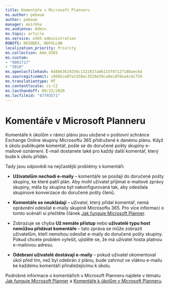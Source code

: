 ```yaml
---
title: Komentáře v Microsoft Planneru
ms.author: pebaum
author: pebaum
manager: mnirkhe
ms.audience: Admin
ms.topic: article
ms.service: o365-administration
ROBOTS: NOINDEX, NOFOLLOW
localization_priority: Priority
ms.collection: Adm_O365
ms.custom:
- "9001717"
- "3810"
ms.openlocfilehash: 048b63619256c1322837a06115f97127188aec6d
ms.sourcegitcommit: c6692ce0fa1358ec3529e59ca0ecdfdea4cdc759
ms.translationtype: MT
ms.contentlocale: cs-CZ
ms.lasthandoff: 09/15/2020
ms.locfileid: "47793571"
---
```

# <a name="comments-in-microsoft-planner"></a>Komentáře v Microsoft Planneru

Komentáře k úkolům v rámci plánu jsou uložené v poštovní schránce Exchange Online skupiny Microsoftu 365 přidružené k danému plánu.  Když k úkolu publikujete komentář, pošle se do doručené pošty skupiny e-mailové oznámení. E-mail dostanete také pro každý další komentář, který bude k úkolu přidán.

Tady jsou odpovědi na nejčastější problémy s komentáři:

- **Uživatelům nechodí e-maily** – komentáře se posílají do doručené pošty skupiny, ke které patří plán. Aby mohl uživatel přijímat e-mailové zprávy skupiny, měla by skupina být nakonfigurovaná tak, aby odesílala skupinové konverzace do doručené pošty členů.

- **Komentáře se neukládají** – uživatel, který přidal komentář, nemá oprávnění odesílat e-maily skupině Microsoftu 365. Pro více informací o tomto scénáři si přečtěte článek [Jak funguje Microsoft Planner](https://techcommunity.microsoft.com/t5/planner-blog/how-microsoft-planner-works/ba-p/1214736).

- Zobrazuje se chyba **Už nemáte přístup** nebo **uživatelé typu host nemůžou přidávat komentáře** – tato zpráva se může zobrazit uživatelům, kteří nemohou odesílat e-maily do doručené pošty skupiny. Pokud chcete problém vyřešit, ujistěte se, že má uživatel hosta platnou e-mailovou adresu.

- **Odebraní uživatelé dostávají e-maily** – pokud uživatel okomentoval úkol před tím, než byl odebrán z plánu, bude zahrnut ve vláknu e-mailu ke každému komentáři přináležejícímu k úkolu.

Podrobné informace o komentářích v Microsoft Planneru najdete v tématu [Jak funguje Microsoft Planner](https://techcommunity.microsoft.com/t5/planner-blog/how-microsoft-planner-works/ba-p/1214736) a [Komentáře k úkolům v Microsoft Planneru](https://support.microsoft.com/office/fd4aedde-7785-4cd0-96ee-122fbc9140e1).
